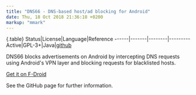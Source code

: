 ```yaml
---
title: "DNS66 - DNS-based host/ad blocking for Android"
date: Thu, 18 Oct 2018 21:36:18 +0200
markup: "mmark"
---
```




{.table}
Status|License|Language|Reference
------|-------|--------|---------
Active|GPL-3+|Java|[github](https://github.com/julian-klode/dns66)

DNS66 blocks advertisements on Android by intercepting DNS requests using
Android's VPN layer and blocking requests for blacklisted hosts.

[Get it on F-Droid](https://f-droid.org/app/org.jak_linux.dns66)

See the GitHub page for further information.

